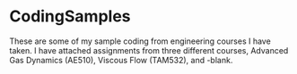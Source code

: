 # CodingSamples
These are some of my sample coding from engineering courses I have taken.  I have attached assignments from three different courses, Advanced Gas Dynamics (AE510), Viscous Flow (TAM532), and -blank.


